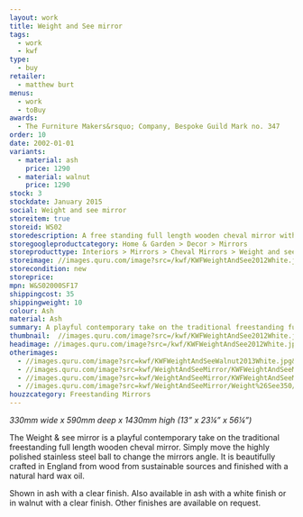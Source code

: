 ```yaml
---
layout: work
title: Weight and See mirror
tags:
  - work
  - kwf
type:
  - buy
retailer:
  - matthew burt
menus:
  - work
  - toBuy
awards:
  - The Furniture Makers&rsquo; Company, Bespoke Guild Mark no. 347
order: 10
date: 2002-01-01
variants:
  - material: ash
    price: 1290
  - material: walnut
    price: 1290
stock: 3
stockdate: January 2015
social: Weight and see mirror
storeitem: true
storeid: WS02
storedescription: A free standing full length wooden cheval mirror with a polished stainless steel ball that is used to adjust the angle
storegoogleproductcategory: Home & Garden > Decor > Mirrors
storeproducttype: Interiors > Mirrors > Cheval Mirrors > Weight and see
storeimage: //images.quru.com/image?src=/kwf/KWFWeightAndSee2012White.jpg&height=350&left=0.2267&top=0.0333&right=0.853&bottom=0.967&strip=1
storecondition: new
storeprice:
mpn: W&S02000SF17
shippingcost: 35
shippingweight: 10
colour: Ash
material: Ash
summary: A playful contemporary take on the traditional freestanding full length wooden cheval mirror.
thumbnail:  //images.quru.com/image?src=/kwf/KWFWeightAndSee2012White.jpg&width=175&height=175&fill=%23ffffff&left=0.2267&top=0.0333&right=0.853&bottom=0.967&strip=1
headimage: //images.quru.com/image?src=/kwf/KWFWeightAndSee2012White.jpg&height=1000&left=0.2267&top=0.0333&right=0.853&bottom=0.967&fill=auto&strip=1
otherimages:
  - //images.quru.com/image?src=kwf/KWFWeightAndSeeWalnut2013White.jpg&fill=auto&strip=1
  - //images.quru.com/image?src=kwf/WeightAndSeeMirror/KWFWeightAndSeeMirrorThreeAshBlueRed.jpg&fill=auto&strip=1
  - //images.quru.com/image?src=kwf/WeightAndSeeMirror/KWFWeightAndSeeMirrorBackAndFrontTwiceBueAndRed.jpg&fill=auto&strip=1
  - //images.quru.com/image?src=kwf/WeightAndSeeMirror/Weight%26See350/KWF%20Weight%20%26%20see%202019%20walnut%20front%2034.jpg&fill=auto&strip=1
houzzcategory: Freestanding Mirrors
---
```

*330mm wide x 590mm deep x 1430mm high*
*(13&rdquo; x 23&frac14;&rdquo; x 56&frac14;&rdquo;)*

The Weight & see mirror is a playful contemporary take on the traditional freestanding full length wooden cheval mirror. Simply move the highly polished stainless steel ball to change the mirrors angle. It is beautifully crafted in England from wood from sustainable sources and finished with a natural hard wax oil.

Shown in ash with a clear finish. Also available in ash with a white finish or in walnut with a clear finish. Other finishes are available on request.
